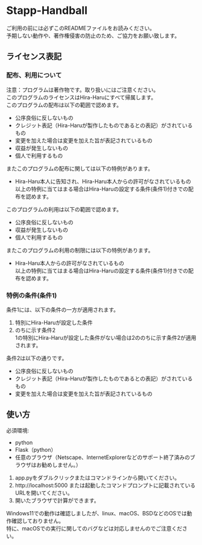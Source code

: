# Stapp-Handball
ご利用の前には必ずこのREADMEファイルをお読みください。  
予期しない動作や、著作権侵害の防止のため、ご協力をお願い致します。
## ライセンス表記
### 配布、利用について
注意：プログラムは著作物です。取り扱いにはご注意ください。  
このプログラムのライセンスはHira-Haruにすべて帰属します。  
このプログラムの配布は以下の範囲で認めます。  
* 公序良俗に反しないもの
* クレジット表記（Hira-Haruが製作したものであるとの表記）がされているもの
* 変更を加えた場合は変更を加えた旨が表記されているもの
* 収益が発生しないもの
* 個人で利用するもの
  
またこのプログラムの配布に関しては以下の特例があります。
* Hira-Haru本人に告知され、Hira-Haru本人からの許可がなされているもの  
以上の特例に当てはまる場合はHira-Haruの設定する条件(条件1)付きでの配布を認めます。  
  
このプログラムの利用は以下の範囲で認めます。  
* 公序良俗に反しないもの
* 収益が発生しないもの
* 個人で利用するもの  
  
またこのプログラムの利用の制限には以下の特例があります。  
* Hira-Haru本人からの許可がなされているもの  
以上の特例に当てはまる場合はHira-Haruの設定する条件(条件1)付きでの配布を認めます。  

### 特例の条件(条件1)
条件1には、以下の条件の一方が適用されます。  
1. 特別にHira-Haruが設定した条件
1. のちに示す条件2  
1の特別にHira-Haruが設定した条件がない場合は2ののちに示す条件2が適用されます。  

条件2は以下の通りです。  
* 公序良俗に反しないもの
* クレジット表記（Hira-Haruが製作したものであるとの表記）がされているもの
* 変更を加えた場合は変更を加えた旨が表記されているもの  

## 使い方
必須環境:  
* python
* Flask（python）
* 任意のブラウザ（Netscape、InternetExplorerなどのサポート終了済みのブラウザはお勧めしません。）  
  
1. app.pyをダブルクリックまたはコマンドラインから開いてください。
1. http://localhost:5000 または起動したコマンドプロンプトに記載されているURLを開いてください。
1. 開いたブラウザで計算ができます。  
  
Windows11での動作は確認しましたが、linux、macOS、BSDなどのOSでは動作確認しておりません。  
特に、macOSでの実行に関してのバグなどは対応しませんのでご注意ください。
